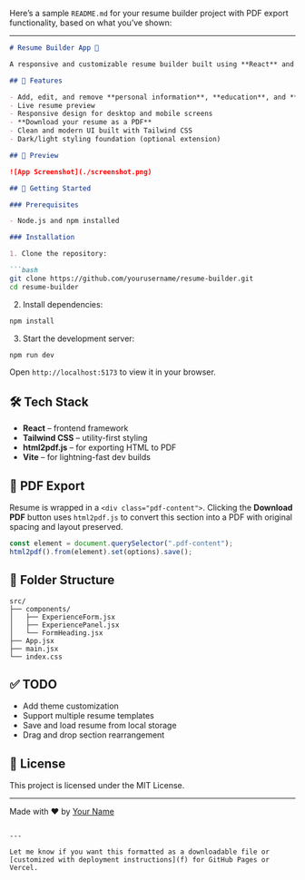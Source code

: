 Here’s a sample `README.md` for your resume builder project with PDF export functionality, based on what you’ve shown:

---

````markdown
# Resume Builder App 📝

A responsive and customizable resume builder built using **React** and **Tailwind CSS**, allowing users to input details, preview their resume in real-time, and export it as a cleanly formatted PDF.

## 🌟 Features

- Add, edit, and remove **personal information**, **education**, and **work experiences**
- Live resume preview
- Responsive design for desktop and mobile screens
- **Download your resume as a PDF**
- Clean and modern UI built with Tailwind CSS
- Dark/light styling foundation (optional extension)

## 📸 Preview

![App Screenshot](./screenshot.png)

## 🚀 Getting Started

### Prerequisites

- Node.js and npm installed

### Installation

1. Clone the repository:

```bash
git clone https://github.com/yourusername/resume-builder.git
cd resume-builder
````

2. Install dependencies:

```bash
npm install
```

3. Start the development server:

```bash
npm run dev
```

Open `http://localhost:5173` to view it in your browser.

## 🛠 Tech Stack

* **React** – frontend framework
* **Tailwind CSS** – utility-first styling
* **html2pdf.js** – for exporting HTML to PDF
* **Vite** – for lightning-fast dev builds

## 🧾 PDF Export

Resume is wrapped in a `<div class="pdf-content">`. Clicking the **Download PDF** button uses `html2pdf.js` to convert this section into a PDF with original spacing and layout preserved.

```js
const element = document.querySelector(".pdf-content");
html2pdf().from(element).set(options).save();
```

## 📂 Folder Structure

```
src/
├── components/
│   ├── ExperienceForm.jsx
│   ├── ExperiencePanel.jsx
│   └── FormHeading.jsx
├── App.jsx
├── main.jsx
└── index.css
```

## ✅ TODO

* Add theme customization
* Support multiple resume templates
* Save and load resume from local storage
* Drag and drop section rearrangement

## 📄 License

This project is licensed under the MIT License.

---

Made with ❤️ by [Your Name](https://github.com/yourusername)

```

---

Let me know if you want this formatted as a downloadable file or [customized with deployment instructions](f) for GitHub Pages or Vercel.
```
